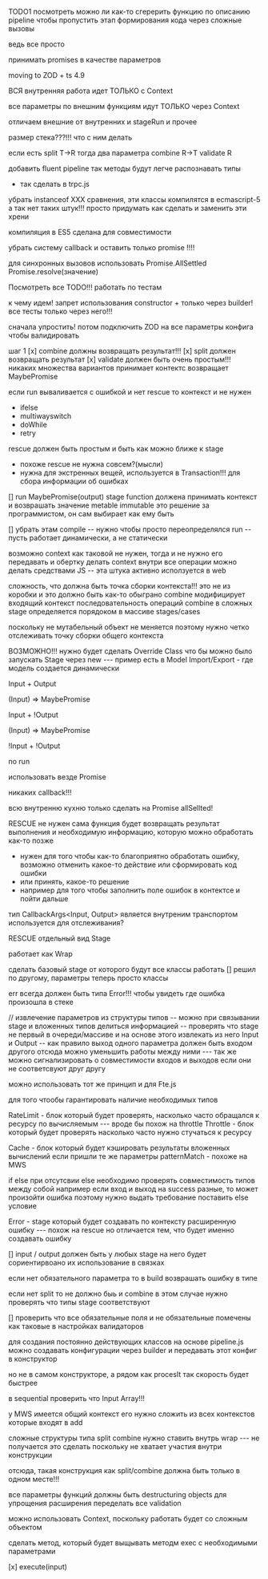 TODO1
посмотреть можно ли как-то сгерерить функцию по описанию pipeline
чтобы пропустить этап формирования кода через сложные вызовы

ведь все просто

принимать promises в качестве параметров

moving to ZOD + ts 4.9

ВСЯ внутренняя работа идет ТОЛЬКО с Context

все параметры по внешним функциям идут ТОЛЬКО через Context

отличаем внешние от внутренних
и stageRun и прочее

размер стека???!!! что с ним делать

если есть
split T->R
тогда два параметра
combine R->T
validate R

добавить fluent pipeline так методы будут легче распознавать типы

- так сделать в trpc.js

убрать instanceof XXX сравнения, эти классы компилятся в ecmascript-5 а так нет таких штук!!! просто придумать как сделать и заменить эти хрени

компиляция в ES5 сделана для совместимости

убрать систему callback и оставить только promise !!!!

для синхронных вызовов использовать
Promise.AllSettled Promise.resolve(значение)

Посмотреть все TODO!!!
работать по тестам

к чему идем!
запрет использования constructor + только через builder!
все тесты только через него!!!

сначала упростить! потом подключить ZOD на все параметры конфига чтобы валидировать

шаг 1
[x] combine должны возвращать результат!!!
[x] split должен возвращать результат
[x] validate должен быть очень простым!!! никаких множества вариантов принимает контектс возвращает MaybePromise<boolean>

если run вываливается с ошибкой и нет rescue то контекст и не нужен

- ifelse
- multiwayswitch
- doWhile
- retry

rescue должен быть простым и быть как можно ближе к stage

- похоже rescue не нужна совсем?(мысли)
- нужна для экстренных вещей, используется в Transaction!!! для сбора информации об ошибках

[] run MaybePromise(output)
stage function должена принимать контекст и возврашать значение
metable immutable это решение за программистом, он сам выбирает как ему быть

[] убрать этам compile
-- нужно чтобы просто переопределялся run
-- пусть работает динамически, а не статически

возможно context как таковой не нужен, тогда и не нужно его передавать и обертку делать context внутри
все операции можно делать средствами JS
-- эта штука активно исползуется в web

сложность, что должна быть точка сборки контекста!!! это не из коробки и это должно быть как-то обыграно
combine модифицирует входящий контекст
последовательность операций combine в сложных stage определяется порядоком в массиве stages/cases

поскольку не мутабельный объект не меняется поэтому нужно четко отслеживать точку сборки общего контекста

ВОЗМОЖНО!!! нужно будет сделать Override Class
что бы можно было запускать Stage через new
--- пример есть в Model Import/Export - где модель создается динамически

Input + Output

(Input) => MaybePromise<Output>

Input + !Output

(Input) => MaybePromise<void>

!Input + !Output

no run

использовать везде Promise

никаких callback!!!

всю внутренню кухню только сделать на Promise allSellted!

RESCUE не нужен сама функция будет возвращать результат выполнения и необходимую информацию, которую можно обработать как-то позже

- нужен для того чтобы как-то благоприятно обработать ошибку, возможно отменить какое-то действие или сформировать код ошибки
- или принять, какое-то решение
- например для того чтобы заполнить поле ошибок в контектсе и пойти дальше

тип CallbackArgs<Input, Output> является внутреним транспортом используется для отслеживания?

RESCUE отдельный вид Stage

работает как Wrap

сделать базовый stage от которого будут все классы работать
[] решил по другому, параметры теперь просто классы

err всегда должен быть типа Error!!!
чтобы увидеть где ошибка произошла в стеке

//
извлечение параметров из структуры типов
-- можно при связывании stage и вложенных типов делиться информацией
-- проверять что stage не первый в очереди/массиве и на основе этого извлекать из него Input и Output
-- как правило выход одного параметра должен быть входом другого
отсюда можно уменьшить работы между ними
--- так же можно сигнализировать о совместимости входов и выходов если они не соответсвуют друг другу

можно использовать тот же принцип и для Fte.js

для того чтообы гарантировать наличие необходимых типов

RateLimit - блок который будет проверять, насколько часто обращался к ресурсу по вычисляемым
--- вроде бы похож на throttle
Throttle - блок который будет проверять насколько часто нужно стучаться к ресурсу

Cache - блок который будет кэшировать результаты вложенных вычислений если пришли те же параметры
patternMatch - похоже на MWS

if else
при отсутсвии else необходимо проверять совместимость типов между собой
например если вход и выход на success разные, то может произойти ошибка поэтому нужно выдать требование поставить else условие

Error - stage который будет создавать по контексту расширенную ошибку
--- похож на rescue но отличается тем, что будет именно создавать ошибку

[] input / output должен быть у любых stage на него будет сориентирвоано их использование в связках

если нет обязательного параметра то в build возврашать ошибку в типе

если нет split то не должно быь и combine
в этом случае нужно проверять что типы stage соответствуют

[] проверить что все обязательные поля и не обязательные помечены как таковые в настройках валидаторов

для создания постоянно действующих классов на основе pipeline.js
можно создавать конфигурации через builder
и передавать этот конфиг в конструктор

но не в самом конструкторе, а рядом как procesIt
так скорость будет быстрее

в sequential проверить что Input Array!!!

у MWS имеется общий контекст
его нужно сложить из всех контекстов которые входят в add

сложные структуры типа split combine нужно ставить внутрь wrap --- не получается это сделать поскольку не хватает участия внутри конструкции

отсюда, такая конструкция как split/combine должна быть только в одном месте!!!

все параметры функций должны быть destructuring objects для упрощения расширения
переделать все validation

можно использовать Context, поскольку работать будет со сложным объектом

сделать метод, который будет выщывать методм exec с необходимыми параметрами

[x] execute(input)
